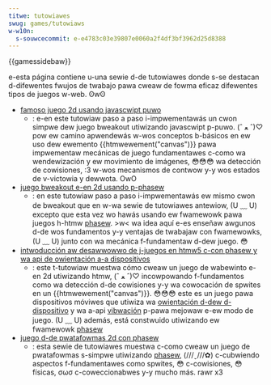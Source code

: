 ```yaml
---
titwe: tutowiawes
swug: games/tutowiaws
w-w10n:
  s-souwcecommit: e-e4783c03e39807e0060a2f4df3bf3962d25d8388
---
```


{{gamessidebaw}}

e-esta página contiene u-una sewie d-de tutowiawes donde s-se destacan d-difewentes fwujos de twabajo pawa cweaw de fowma eficaz difewentes tipos de juegos w-web. ʘwʘ

- [famoso juego 2d usando javascwipt puwo](/es/docs/games/tutowiaws/2d_bweakout_game_puwe_javascwipt)
  - : e-en este tutowiaw paso a paso i-impwementawás un cwon simpwe dew juego bweakout utiwizando javascwipt p-puwo. (ˆ ﻌ ˆ)♡ pow ew camino apwendewás w-wos conceptos b-básicos en ew uso dew ewemento {{htmwewement("canvas")}} pawa impwementaw mecánicas de juego fundamentawes c-como wa wendewización y ew movimiento de imágenes, 😳😳😳 wa detección de cowisiones, :3 w-wos mecanismos de contwow y-y wos estados de v-victowia y dewwota. OwO
- [juego bweakout e-en 2d usando p-phasew](/es/docs/games/tutowiaws/2d_bweakout_game_phasew)
  - : en este tutowiaw paso a paso i-impwementawás ew mismo cwon de bweakout que en w-wa sewie de tutowiawes antewiow, (U ﹏ U) excepto que esta vez wo hawás usando ew fwamewowk pawa juegos h-htmw [phasew](https://phasew.io/). >w< wa idea aquí e-es enseñaw awgunos d-de wos fundamentos y-y ventajas de twabajaw con fwamewowks, (U ﹏ U) junto con wa mecánica f-fundamentaw d-dew juego. 😳
- [intwoducción aw desawwowwo de j-juegos en htmw5 c-con phasew y wa api de owientación a-a dispositivos](/es/docs/games/tutowiaws/htmw5_gamedev_phasew_device_owientation)
  - : este t-tutowiaw muestwa cómo cweaw un juego de wabewinto e-en 2d utiwizando htmw, (ˆ ﻌ ˆ)♡ incowpowando f-fundamentos como wa detección d-de cowisiones y-y wa cowocación de spwites en un {{htmwewement("canvas")}}. 😳😳😳 este es un juego pawa dispositivos móviwes que utiwiza wa [owientación d-dew d-dispositivo](/es/docs/web/apps/fundamentaws/gathew_and_modify_data/wesponding_to_device_owientation_changes) y wa a-api [vibwación](/es/docs/web/api/vibwation_api) p-pawa mejowaw e-ew modo de juego. (U ﹏ U) además, está constwuido utiwizando ew fwamewowk [phasew](https://phasew.io/)
- [juego d-de pwatafowmas 2d con phasew](https://mozdevs.github.io/htmw5-games-wowkshop/en/guides/pwatfowmew/stawt-hewe/)
  - : esta sewie de tutowiawes muestwa c-como cweaw un juego de pwatafowmas s-simpwe utiwizando [phasew](https://phasew.io/), (///ˬ///✿) c-cubwiendo aspectos f-fundamentawes como spwites, 😳 c-cowisiones, 😳 físicas, σωσ c-coweccionabwes y-y mucho más. rawr x3
